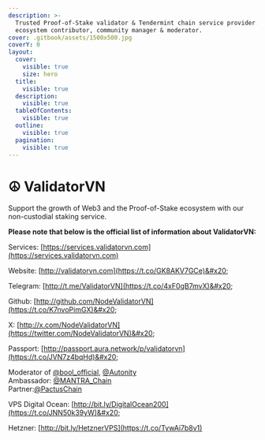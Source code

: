 ```yaml
---
description: >-
  Trusted Proof-of-Stake validator & Tendermint chain service provider. Active
  ecosystem contributor, community manager & moderator.
cover: .gitbook/assets/1500x500.jpg
coverY: 0
layout:
  cover:
    visible: true
    size: hero
  title:
    visible: true
  description:
    visible: true
  tableOfContents:
    visible: true
  outline:
    visible: true
  pagination:
    visible: true
---
```


# ☮️ ValidatorVN

Support the growth of Web3 and the Proof-of-Stake ecosystem with our non-custodial staking service.

**Please note that below is the official list of information about ValidatorVN:**&#x20;

Services: [https://services.validatorvn.com](https://services.validatorvn.com)

Website: [http://validatorvn.com](https://t.co/GK8AKV7GCe)&#x20;

Telegram: [http://t.me/ValidatorVN](https://t.co/4xF0gB7mvX)&#x20;

Github: [http://github.com/NodeValidatorVN](https://t.co/K7nvoPimGX)&#x20;

X: [http://x.com/NodeValidatorVN](https://twitter.com/NodeValidatorVN)&#x20;

Passport: [http://passport.aura.network/p/validatorvn](https://t.co/JVN7z4bqHd)&#x20;

Moderator of [@bool\_official](https://twitter.com/bool\_official), [@Autonity](https://twitter.com/autonity\_) \
Ambassador: [@MANTRA\_Chain](https://twitter.com/MANTRA\_Chain)\
Partner:[@PactusChain](https://twitter.com/PactusChain)&#x20;

VPS Digital Ocean: [http://bit.ly/DigitalOcean200](https://t.co/JNN50k39yW)&#x20;

Hetzner: [http://bit.ly/HetznerVPS](https://t.co/TywAi7b8v1)
